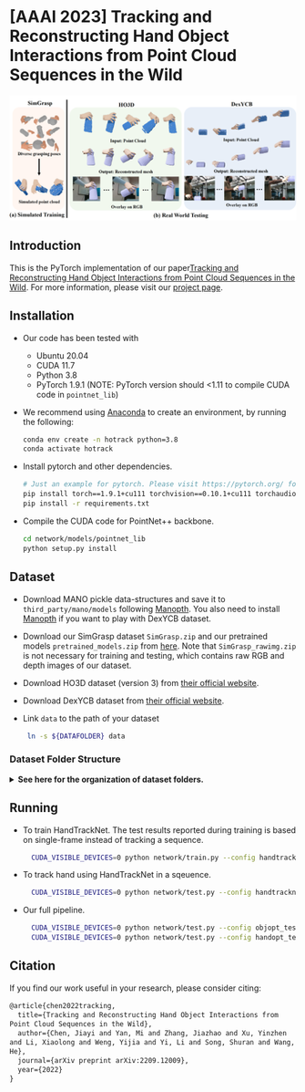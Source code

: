 # [AAAI 2023] Tracking and Reconstructing Hand Object Interactions from Point Cloud Sequences in the Wild

![teaser](teaser.png)

## Introduction

This is the PyTorch implementation of our paper[Tracking and Reconstructing Hand Object Interactions from Point Cloud Sequences in the Wild](https://arxiv.org/abs/2209.12009). 
For more information, please visit our [project page](https://pku-epic.github.io/HOtrack/).


## Installation

+ Our code has been tested with
  + Ubuntu 20.04
  + CUDA 11.7
  + Python 3.8
  + PyTorch 1.9.1 (NOTE: PyTorch version should <1.11 to compile CUDA code in ```pointnet_lib```)

+ We recommend using [Anaconda](https://www.anaconda.com/) to create an environment, by running the following:

  ```bash
  conda env create -n hotrack python=3.8
  conda activate hotrack
  ```

+ Install pytorch and other dependencies.

  ```bash
  # Just an example for pytorch. Please visit https://pytorch.org/ for more.
  pip install torch==1.9.1+cu111 torchvision==0.10.1+cu111 torchaudio==0.9.1 -f https://download.pytorch.org/whl/torch_stable.html
  pip install -r requirements.txt
  ```

+ Compile the CUDA code for PointNet++ backbone.

  ```bash
  cd network/models/pointnet_lib
  python setup.py install
  ```



## Dataset

+ Download MANO pickle data-structures and save it to ```third_party/mano/models``` following [Manopth](https://github.com/hassony2/manopth#download-mano-pickle-data-structures). You also need to install [Manopth](https://github.com/hassony2/manopth) if you want to play with DexYCB dataset.

+ Download our SimGrasp dataset ```SimGrasp.zip``` and our pretrained models ```pretrained_models.zip``` from [here](https://mirrors.pku.edu.cn/dl-release/HOTrack_AAAI2023/). Note that ```SimGrasp_rawimg.zip``` is not necessary for training and testing, which contains raw RGB and depth images of our dataset. 

+ Download HO3D dataset (version 3) from [their official website](https://cloud.tugraz.at/index.php/s/z8SCsWCYM3YcQWX?).  

+ Download DexYCB dataset from [their official website](https://dex-ycb.github.io/).

+ Link ```data``` to the path of your dataset
  ```bash
   ln -s ${DATAFOLDER} data 
  ```

### Dataset Folder Structure

<details>
<summary><b>See here for the organization of dataset folders.</b> </summary> 
<p>

```bash
  data
  ├── SimGrasp
  │   ├── img # raw RGB and depth from SimGrasp_rawimg.zip, which is not necessary in training and testing
  │   ├── objs  # in SimGrasp.zip
  │   ├── masks # in SimGrasp.zip
  │   ├── preproc # in SimGrasp.zip
  │   ├── splits  # in SimGrasp.zip
  │   └── SDF # in pretrained_models.zip
  ├── YCB
  │   ├── CatPose2InsPose.npy  # in pretrained_models.zip
  │   ├── models # Download from the DexYCB dataset
  │   └── SDF # in pretrained_models.zip
  ├── HO3D
  │   ├── calibration
  │   ├── train # include both HO3D_v3.zip and HO3D_v3_segmentations_rendered.zip
  │   ├── splits  # in pretrained_models.zip
  │   └── SDF # in pretrained_models.zip
  ├── DexYCB 
  │   ├── 20200709-subject-01
  │   ├── ...
  │   ├── 20201022-subject-10
  │   ├── calibration
  │   ├── splits  # in pretrained_models.zip
  │   └── SDF  # in pretrained_models.zip
  └── exps	# in pretrained_models.zip			
  ```
</p>

Note that we use [Curriculum-DeepSDF](https://github.com/haidongz-usc/Curriculum-DeepSDF) to initialize SDF models for objects taking as input the observed point clouds at frame 0 of each testing trajectories. If you only want to use our pretrained SDF models, you don't have to install Curriculum-DeepSDF.

</details>


## Running
  
+ To train HandTrackNet. The test results reported during training is based on single-frame instead of tracking a sequence.
  ```bash
    CUDA_VISIBLE_DEVICES=0 python network/train.py --config handtracknet_train_SimGrasp.yml
  ```

+ To track hand using HandTrackNet in a sqeuence.
  ```bash
    CUDA_VISIBLE_DEVICES=0 python network/test.py --config handtracknet_test_SimGrasp.yml --num_worker 0
  ```

+ Our full pipeline.
  ```bash
    CUDA_VISIBLE_DEVICES=0 python network/test.py --config objopt_test_HO3D.yml --num_worker 0 --save # 1. track object and save results
    CUDA_VISIBLE_DEVICES=0 python network/test.py --config handopt_test_HO3D.yml --num_worker 0 # 2. track hand using saved object pose
  ```



## Citation

If you find our work useful in your research, please consider citing:

```
@article{chen2022tracking,
  title={Tracking and Reconstructing Hand Object Interactions from Point Cloud Sequences in the Wild},
  author={Chen, Jiayi and Yan, Mi and Zhang, Jiazhao and Xu, Yinzhen and Li, Xiaolong and Weng, Yijia and Yi, Li and Song, Shuran and Wang, He},
  journal={arXiv preprint arXiv:2209.12009},
  year={2022}
}
```


<!-- 
## SimGrasp generation
+ Follow instructions to install [the melodic version of ROS](http://wiki.ros.org/melodic/Installation) + [graspit interface](https://github.com/graspit-simulator/graspit_interface) + [mano_grasp](https://github.com/lwohlhart/mano_grasp)
  + **Note** that **graspit** only support **melodic** version of ROS on ubuntu **18.04**

+ NOCS dataset: [Download from the original NOCS dataset](https://github.com/hughw19/NOCS_CVPR2019#datasets): 

  ```
  python cp_nocs_objs.py -c bottle      #first copy the obj files for prepare_objects. It will also resize the objects to be like in real.
  cd mano_grasp/mano_grasp
  python prepare_objects.py --models_folder /home/hewang/Desktop/data/jiayi/h2o_data/objs/bottle --file_out NOCS_bottle.txt  --scales 1000
  roslaunch graspit_interface graspit_interface.launch   #in another cmd
  python generate_grasps.py --models_file NOCS_bottle.txt --path_out /home/hewang/Desktop/data/jiayi/h2o_data/grasps/bottle -n 30 -g 10
  
  cd preproc_grasps_data
  python remove_duplicate_grasp.py -c bottle
  python save_hand_mesh -c bottle
  python my_render.py -c bottle
  ```
   -->



